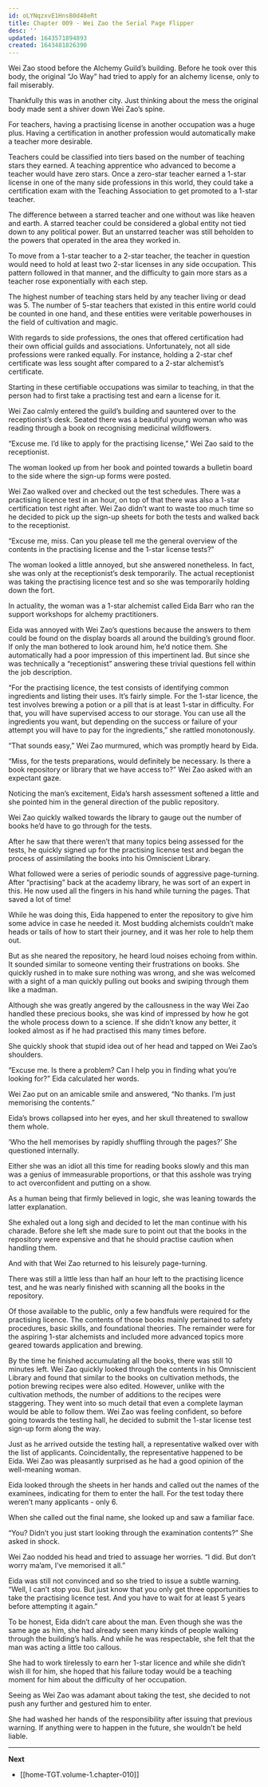 ```yaml
---
id: oLYNqzxvE1HnsB0d48eRt
title: Chapter 009 - Wei Zao the Serial Page Flipper
desc: ''
updated: 1643571894893
created: 1643481826390
---
```


Wei Zao stood before the Alchemy Guild’s building. Before he took over this body, the original “Jo Way” had tried to apply for an alchemy license, only to fail miserably.

Thankfully this was in another city. Just thinking about the mess the original body made sent a shiver down Wei Zao’s spine.

For teachers, having a practising license in another occupation was a huge plus. Having a certification in another profession would automatically make a teacher more desirable. 

Teachers could be classified into tiers based on the number of teaching stars they earned. A teaching apprentice who advanced to become a teacher would have zero stars. Once a zero-star teacher earned a 1-star license in one of the many side professions in this world, they could take a certification exam with the Teaching Association to get promoted to a 1-star teacher.

The difference between a starred teacher and one without was like heaven and earth. A starred teacher could be considered a global entity not tied down to any political power. But an unstarred teacher was still beholden to the powers that operated in the area they worked in.

To move from a 1-star teacher to a 2-star teacher, the teacher in question would need to hold at least two 2-star licenses in any side occupation. This pattern followed in that manner, and the difficulty to gain more stars as a teacher rose exponentially with each step.

The highest number of teaching stars held by any teacher living or dead was 5. The number of 5-star teachers that existed in this entire world could be counted in one hand, and these entities were veritable powerhouses in the field of cultivation and magic.

With regards to side professions, the ones that offered certification had their own official guilds and associations. Unfortunately, not all side professions were ranked equally. For instance, holding a 2-star chef certificate was less sought after compared to a 2-star alchemist’s certificate.

Starting in these certifiable occupations was similar to teaching, in that the person had to first take a practising test and earn a license for it.

Wei Zao calmly entered the guild’s building and sauntered over to the receptionist’s desk. Seated there was a beautiful young woman who was reading through a book on recognising medicinal wildflowers.

“Excuse me. I’d like to apply for the practising license,” Wei Zao said to the receptionist.

The woman looked up from her book and pointed towards a bulletin board to the side where the sign-up forms were posted.

Wei Zao walked over and checked out the test schedules. There was a practising licence test in an hour, on top of that there was also a 1-star certification test right after. Wei Zao didn’t want to waste too much time so he decided to pick up the sign-up sheets for both the tests and walked back to the receptionist.

“Excuse me, miss. Can you please tell me the general overview of the contents in the practising license and the 1-star license tests?”

The woman looked a little annoyed, but she answered nonetheless. In fact, she was only at the receptionist’s desk temporarily. The actual receptionist was taking the practising licence test and so she was temporarily holding down the fort.

In actuality, the woman was a 1-star alchemist called Eida Barr who ran the support workshops for alchemy practitioners.

Eida was annoyed with Wei Zao’s questions because the answers to them could be found on the display boards all around the building’s ground floor. If only the man bothered to look around him, he’d notice them. She automatically had a poor impression of this impertinent lad. But since she was technically a “receptionist” answering these trivial questions fell within the job description.

“For the practising licence, the test consists of identifying common ingredients and listing their uses. It’s fairly simple. For the 1-star licence, the test involves brewing a potion or a pill that is at least 1-star in difficulty. For that, you will have supervised access to our storage. You can use all the ingredients you want, but depending on the success or failure of your attempt you will have to pay for the ingredients,” she rattled monotonously.

“That sounds easy,” Wei Zao murmured, which was promptly heard by Eida.

“Miss, for the tests preparations, would definitely be necessary. Is there a book repository or library that we have access to?” Wei Zao asked with an expectant gaze.

Noticing the man’s excitement, Eida’s harsh assessment softened a little and she pointed him in the general direction of the public repository.

Wei Zao quickly walked towards the library to gauge out the number of books he’d have to go through for the tests.

After he saw that there weren’t that many topics being assessed for the tests, he quickly signed up for the practising license test and began the process of assimilating the books into his Omniscient Library.

What followed were a series of periodic sounds of aggressive page-turning. After “practising” back at the academy library, he was sort of an expert in this. He now used all the fingers in his hand while turning the pages. That saved a lot of time!

While he was doing this, Eida happened to enter the repository to give him some advice in case he needed it. Most budding alchemists couldn’t make heads or tails of how to start their journey, and it was her role to help them out.

But as she neared the repository, he heard loud noises echoing from within. It sounded similar to someone venting their frustrations on books. She quickly rushed in to make sure nothing was wrong, and she was welcomed with a sight of a man quickly pulling out books and swiping through them like a madman.

Although she was greatly angered by the callousness in the way Wei Zao handled these precious books, she was kind of impressed by how he got the whole process down to a science. If she didn’t know any better, it looked almost as if he had practised this many times before.

She quickly shook that stupid idea out of her head and tapped on Wei Zao’s shoulders.

“Excuse me. Is there a problem? Can I help you in finding what you’re looking for?” Eida calculated her words.

Wei Zao put on an amicable smile and answered, “No thanks. I’m just memorising the contents.”

Eida’s brows collapsed into her eyes, and her skull threatened to swallow them whole.

‘Who the hell memorises by rapidly shuffling through the pages?’ She questioned internally.

Either she was an idiot all this time for reading books slowly and this man was a genius of immeasurable proportions, or that this asshole was trying to act overconfident and putting on a show.

As a human being that firmly believed in logic, she was leaning towards the latter explanation. 

She exhaled out a long sigh and decided to let the man continue with his charade. Before she left she made sure to point out that the books in the repository were expensive and that he should practise caution when handling them.

And with that Wei Zao returned to his leisurely page-turning. 

There was still a little less than half an hour left to the practising licence test, and he was nearly finished with scanning all the books in the repository.

Of those available to the public, only a few handfuls were required for the practising licence. The contents of those books mainly pertained to safety procedures, basic skills, and foundational theories. The remainder were for the aspiring 1-star alchemists and included more advanced topics more geared towards application and brewing.

By the time he finished accumulating all the books, there was still 10 minutes left. Wei Zao quickly looked through the contents in his Omniscient Library and found that similar to the books on cultivation methods, the potion brewing recipes were also edited. However, unlike with the cultivation methods, the number of additions to the recipes were staggering. They went into so much detail that even a complete layman would be able to follow them. Wei Zao was feeling confident, so before going towards the testing hall, he decided to submit the 1-star license test sign-up form along the way.

Just as he arrived outside the testing hall, a representative walked over with the list of applicants. Coincidentally, the representative happened to be Eida. Wei Zao was pleasantly surprised as he had a good opinion of the well-meaning woman. 

Eida looked through the sheets in her hands and called out the names of the examinees, indicating for them to enter the hall. For the test today there weren’t many applicants - only 6.

When she called out the final name, she looked up and saw a familiar face.

“You? Didn’t you just start looking through the examination contents?” She asked in shock.

Wei Zao nodded his head and tried to assuage her worries. “I did. But don’t worry ma’am, I’ve memorised it all.”

Eida was still not convinced and so she tried to issue a subtle warning. “Well, I can’t stop you. But just know that you only get three opportunities to take the practising licence test. And you have to wait for at least 5 years before attempting it again.”

To be honest, Eida didn’t care about the man. Even though she was the same age as him, she had already seen many kinds of people walking through the building’s halls. And while he was respectable, she felt that the man was acting a little too callous.

She had to work tirelessly to earn her 1-star licence and while she didn’t wish ill for him, she hoped that his failure today would be a teaching moment for him about the difficulty of her occupation.

Seeing as Wei Zao was adamant about taking the test, she decided to not push any further and gestured him to enter.

She had washed her hands of the responsibility after issuing that previous warning. If anything were to happen in the future, she wouldn’t be held liable.

____

**Next**
* [[home-TGT.volume-1.chapter-010]]